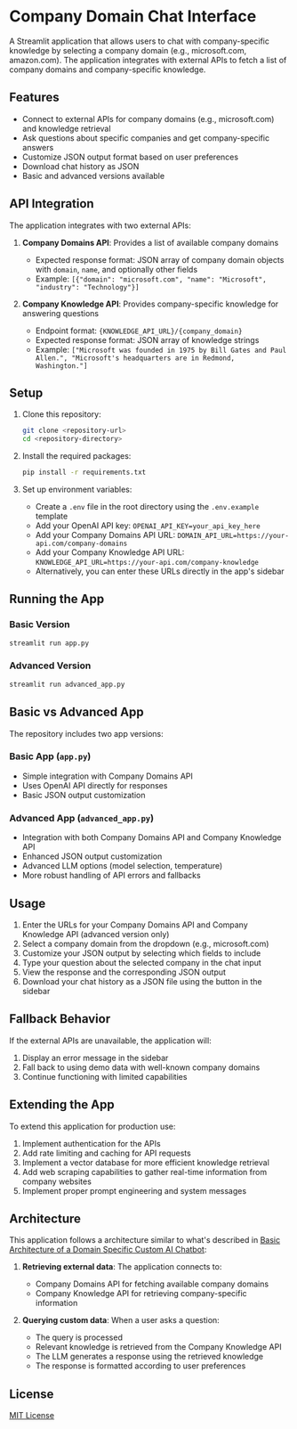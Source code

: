 # Company Domain Chat Interface

A Streamlit application that allows users to chat with company-specific knowledge by selecting a company domain (e.g., microsoft.com, amazon.com). The application integrates with external APIs to fetch a list of company domains and company-specific knowledge.

## Features

- Connect to external APIs for company domains (e.g., microsoft.com) and knowledge retrieval
- Ask questions about specific companies and get company-specific answers
- Customize JSON output format based on user preferences
- Download chat history as JSON
- Basic and advanced versions available

## API Integration

The application integrates with two external APIs:

1. **Company Domains API**: Provides a list of available company domains
   - Expected response format: JSON array of company domain objects with `domain`, `name`, and optionally other fields
   - Example: `[{"domain": "microsoft.com", "name": "Microsoft", "industry": "Technology"}]`

2. **Company Knowledge API**: Provides company-specific knowledge for answering questions
   - Endpoint format: `{KNOWLEDGE_API_URL}/{company_domain}`
   - Expected response format: JSON array of knowledge strings
   - Example: `["Microsoft was founded in 1975 by Bill Gates and Paul Allen.", "Microsoft's headquarters are in Redmond, Washington."]`

## Setup

1. Clone this repository:
   ```bash
   git clone <repository-url>
   cd <repository-directory>
   ```

2. Install the required packages:
   ```bash
   pip install -r requirements.txt
   ```

3. Set up environment variables:
   - Create a `.env` file in the root directory using the `.env.example` template
   - Add your OpenAI API key: `OPENAI_API_KEY=your_api_key_here`
   - Add your Company Domains API URL: `DOMAIN_API_URL=https://your-api.com/company-domains`
   - Add your Company Knowledge API URL: `KNOWLEDGE_API_URL=https://your-api.com/company-knowledge`
   - Alternatively, you can enter these URLs directly in the app's sidebar

## Running the App

### Basic Version
```bash
streamlit run app.py
```

### Advanced Version
```bash
streamlit run advanced_app.py
```

## Basic vs Advanced App

The repository includes two app versions:

### Basic App (`app.py`)
- Simple integration with Company Domains API
- Uses OpenAI API directly for responses
- Basic JSON output customization

### Advanced App (`advanced_app.py`)
- Integration with both Company Domains API and Company Knowledge API
- Enhanced JSON output customization
- Advanced LLM options (model selection, temperature)
- More robust handling of API errors and fallbacks

## Usage

1. Enter the URLs for your Company Domains API and Company Knowledge API (advanced version only)
2. Select a company domain from the dropdown (e.g., microsoft.com)
3. Customize your JSON output by selecting which fields to include
4. Type your question about the selected company in the chat input
5. View the response and the corresponding JSON output
6. Download your chat history as a JSON file using the button in the sidebar

## Fallback Behavior

If the external APIs are unavailable, the application will:
1. Display an error message in the sidebar
2. Fall back to using demo data with well-known company domains
3. Continue functioning with limited capabilities

## Extending the App

To extend this application for production use:

1. Implement authentication for the APIs
2. Add rate limiting and caching for API requests
3. Implement a vector database for more efficient knowledge retrieval
4. Add web scraping capabilities to gather real-time information from company websites
5. Implement proper prompt engineering and system messages

## Architecture

This application follows a architecture similar to what's described in [Basic Architecture of a Domain Specific Custom AI Chatbot](https://focused.io/lab/basic-architecture-of-a-domain-specific-custom-ai-chatbot):

1. **Retrieving external data**: The application connects to:
   - Company Domains API for fetching available company domains
   - Company Knowledge API for retrieving company-specific information

2. **Querying custom data**: When a user asks a question:
   - The query is processed
   - Relevant knowledge is retrieved from the Company Knowledge API
   - The LLM generates a response using the retrieved knowledge
   - The response is formatted according to user preferences

## License

[MIT License](LICENSE) 